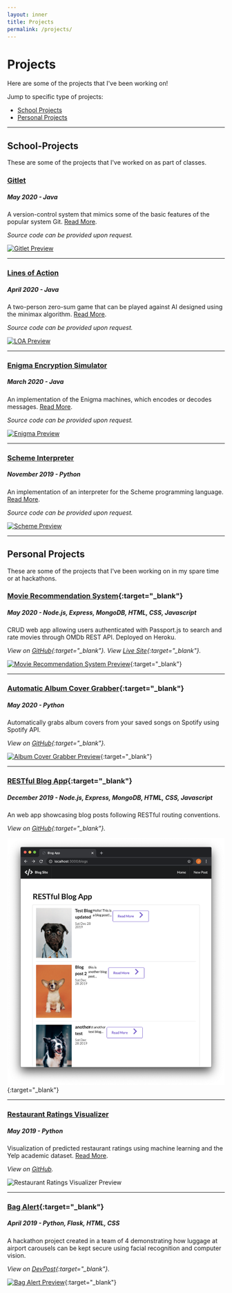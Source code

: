 ```yaml
---
layout: inner
title: Projects
permalink: /projects/
---
```

# Projects
Here are some of the projects that I've been working on! 


Jump to specific type of projects:
- [School Projects](#school-projects)
- [Personal Projects](#personal-projects)

---

## School-Projects  
These are some of the projects that I've worked on as part of classes.

### [Gitlet](/gitlet)
##### May 2020 - Java
A version-control system that mimics some of the basic features of the popular system Git.  [Read More](/gitlet).  

*Source code can be provided upon request.*    

[![Gitlet Preview](../img/preview/gitlet/preview.png)](/gitlet)

--- 

### [Lines of Action](/loa)
##### April 2020 - Java
A two-person zero-sum game that can be played against AI designed using the minimax algorithm. [Read More](/loa).  

*Source code can be provided upon request.* 

[![LOA Preview](../img/preview/loa/LOA.png)](/loa)

---

### [Enigma Encryption Simulator](/enigma)
##### March 2020 - Java 
An implementation of the Enigma machines, which encodes or decodes messages. [Read More](/enigma).        

*Source code can be provided upon request.*     

[![Enigma Preview](../img/preview/enigma/screenshot.png)](/enigma)  

--- 

### [Scheme Interpreter](/scheme)
##### November 2019 - Python
An implementation of an interpreter for the Scheme programming language. [Read More](/scheme).    

*Source code can be provided upon request.* 

[![Scheme Preview](../img/preview/scheme/scheme.png)](/scheme)

---

## Personal Projects
These are some of the projects that I've been working on in my spare time or at hackathons.

### [Movie Recommendation System](https://github.com/jerillo/movie-recommendation-system){:target="_blank"}
##### May 2020 - Node.js, Express, MongoDB, HTML, CSS, Javascript
CRUD web app allowing users authenticated with Passport.js to search and rate movies through OMDb REST API. Deployed on Heroku.

*View on [GitHub](https://github.com/jerillo/movie-recommendation-system){:target="_blank"}.* 
*View [Live Site](https://movie-journal.herokuapp.com/){:target="_blank"}.*

[![Movie Recommendation System Preview](../img/preview/movie-recs-system/results-page.png)](https://movie-journal.herokuapp.com/){:target="_blank"}

---

### [Automatic Album Cover Grabber](https://github.com/jerillo/automatic-album-cover-grabber){:target="_blank"}
##### May 2020 - Python
Automatically grabs album covers from your saved songs on Spotify using Spotify API.

*View on [GitHub](https://github.com/jerillo/automatic-album-cover-grabber){:target="_blank"}.*

[![Album Cover Grabber Preview](../img/preview/album-grabber/preview.gif)](https://github.com/jerillo/automatic-album-cover-grabber){:target="_blank"}

---

### [RESTful Blog App](https://github.com/jerillo/BlogApp){:target="_blank"}
##### December 2019 - Node.js, Express, MongoDB, HTML, CSS, Javascript
An web app showcasing blog posts following RESTful routing conventions.     

*View on [GitHub](https://github.com/jerillo/BlogApp){:target="_blank"}.*

[![Blog App Preview](https://github.com/jerillo/BlogApp/raw/master/images/home.png)](https://github.com/jerillo/BlogApp){:target="_blank"}

--- 

### [Restaurant Ratings Visualizer](/restaurant-ratings-visualizer)
##### May 2019 - Python
Visualization of predicted restaurant ratings using machine learning and the Yelp academic dataset. [Read More](/restaurant-ratings-visualizer).   

*View on [GitHub](https://github.com/jerillo/restaurant-ratings-visualizer).*   

![Restaurant Ratings Visualizer Preview](../img/preview/maps/maps-preview.gif)

---

### [Bag Alert](https://devpost.com/software/packagecitrus2019){:target="_blank"}   
##### April 2019 - Python, Flask, HTML, CSS
A hackathon project created in a team of 4 demonstrating how luggage at airport carousels can be kept secure using facial recognition and computer vision.  

*View on [DevPost](https://devpost.com/software/packagecitrus2019){:target="_blank"}.*  

[![Bag Alert Preview](https://challengepost-s3-challengepost.netdna-ssl.com/photos/production/software_photos/000/804/293/datas/gallery.jpg)](https://devpost.com/software/packagecitrus2019){:target="_blank"}

